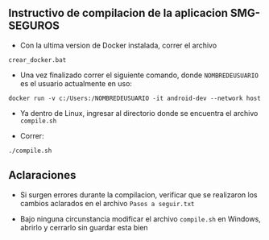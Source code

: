 ## Instructivo de compilacion de la aplicacion SMG-SEGUROS

* Con la ultima version de Docker instalada, correr el archivo 
```
crear_docker.bat
```

* Una vez finalizado correr el siguiente comando,
donde ``NOMBREDEUSUARIO`` es el usuario actualmente en uso:
```
docker run -v c:/Users:/NOMBREDEUSUARIO -it android-dev --network host
```

* Ya dentro de Linux, ingresar al directorio donde se encuentra el archivo ``compile.sh``

* Correr: 

```
./compile.sh
``` 

## Aclaraciones

* Si surgen errores durante la compilacion, verificar que se realizaron los cambios aclarados en el archivo ``Pasos a seguir.txt``

* Bajo ninguna circunstancia modificar el archivo ``compile.sh`` en Windows, abrirlo y cerrarlo sin guardar esta bien